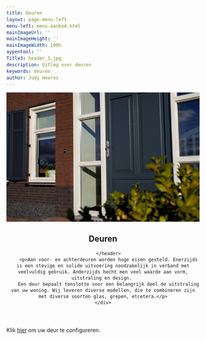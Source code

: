 ```yaml
---
title: Deuren
layout: page-menu-left
menu-left: menu-aanbod.html
mainImageUrl: ''
mainImageHeight: ''
mainImageWidth: 100%
aypentool: ''
Title3: header_1.jpg
description: Uitleg over deuren
keywords: deuren
author: Judy Heeres
---
```

<article class="blog full">
<div class="image">
<img src="/img/deur.jpg" alt="Header aypen">
</div>
<!-- Inner -->
<div class="inner">
<header>
<h1>Deuren</h1>

        </header>
        <p>Aan voor- en achterdeuren worden hoge eisen gesteld. Enerzijds is een stevige en solide uitvoering noodzakelijk in verband met veelvuldig gebruik. Anderzijds hecht men veel waarde aan vorm, uitstraling en design. 
        Een deur bepaalt tenslotte voor een belangrijk deel de uitstraling van uw woning. Wij leveren diverse modellen, die te combineren zijn met diverse soorten glas, grepen, etcetera.</p>
    </div>

</article>

Klik <a target="_blank" href='[https://app.traumtuer-konfigurator.de/?color=b9e2f8&conf=f8af330b&lang=en&logo=03fdee1b-9e12-4202-a8ff-2a52f3b2e03e&request=true&to=info%40aypenkozijnen.nl](https://app.traumtuer-konfigurator.de/?color=b9e2f8&conf=f8af330b&lang=en&logo=03fdee1b-9e12-4202-a8ff-2a52f3b2e03e&request=true&to=info%40aypenkozijnen.nl "https://app.traumtuer-konfigurator.de/?color=b9e2f8&conf=f8af330b&lang=en&logo=03fdee1b-9e12-4202-a8ff-2a52f3b2e03e&request=true&to=info%40aypenkozijnen.nl")'>hier</a> om uw deur te configureren.
